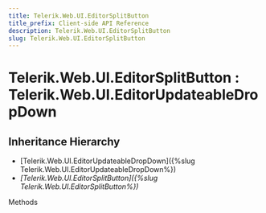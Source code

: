 ```yaml
---
title: Telerik.Web.UI.EditorSplitButton
title_prefix: Client-side API Reference
description: Telerik.Web.UI.EditorSplitButton
slug: Telerik.Web.UI.EditorSplitButton
---
```


# Telerik.Web.UI.EditorSplitButton : Telerik.Web.UI.EditorUpdateableDropDown

## Inheritance Hierarchy

* [Telerik.Web.UI.EditorUpdateableDropDown]({%slug Telerik.Web.UI.EditorUpdateableDropDown%})
* *[Telerik.Web.UI.EditorSplitButton]({%slug Telerik.Web.UI.EditorSplitButton%})*


Methods

